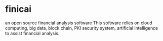 # finicai
an open source financial analysis software
This software relies on cloud computing, big data, block chain, PKI security system, artificial intelligence to assist financial analysis.
